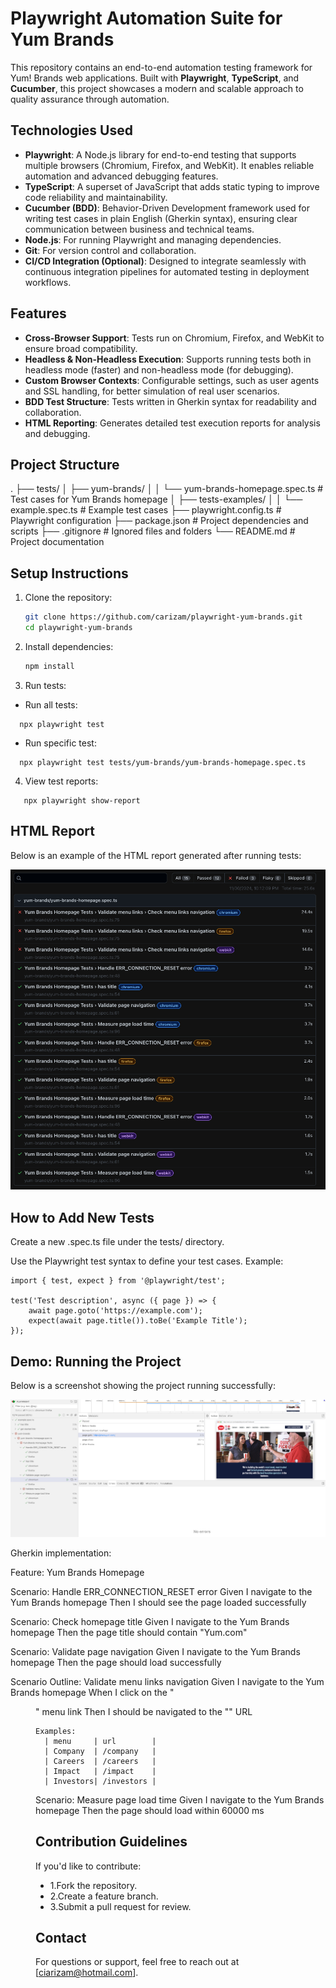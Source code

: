 # **Playwright Automation Suite for Yum Brands**

This repository contains an end-to-end automation testing framework for Yum! Brands web applications. Built with **Playwright**, **TypeScript**, and **Cucumber**, this project showcases a modern and scalable approach to quality assurance through automation.

## **Technologies Used**

- **Playwright**: A Node.js library for end-to-end testing that supports multiple browsers (Chromium, Firefox, and WebKit). It enables reliable automation and advanced debugging features.
- **TypeScript**: A superset of JavaScript that adds static typing to improve code reliability and maintainability.
- **Cucumber (BDD)**: Behavior-Driven Development framework used for writing test cases in plain English (Gherkin syntax), ensuring clear communication between business and technical teams.
- **Node.js**: For running Playwright and managing dependencies.
- **Git**: For version control and collaboration.
- **CI/CD Integration (Optional)**: Designed to integrate seamlessly with continuous integration pipelines for automated testing in deployment workflows.

## **Features**

- **Cross-Browser Support**: Tests run on Chromium, Firefox, and WebKit to ensure broad compatibility.
- **Headless & Non-Headless Execution**: Supports running tests both in headless mode (faster) and non-headless mode (for debugging).
- **Custom Browser Contexts**: Configurable settings, such as user agents and SSL handling, for better simulation of real user scenarios.
- **BDD Test Structure**: Tests written in Gherkin syntax for readability and collaboration.
- **HTML Reporting**: Generates detailed test execution reports for analysis and debugging.

## **Project Structure**

.
├── tests/
│ ├── yum-brands/
│ │ └── yum-brands-homepage.spec.ts # Test cases for Yum Brands homepage
│ ├── tests-examples/
│ │ └── example.spec.ts # Example test cases
├── playwright.config.ts # Playwright configuration
├── package.json # Project dependencies and scripts
├── .gitignore # Ignored files and folders
└── README.md # Project documentation

## **Setup Instructions**

1. Clone the repository:

   ```bash
   git clone https://github.com/carizam/playwright-yum-brands.git
   cd playwright-yum-brands

   ```

2. Install dependencies:

   ```bash
   npm install

   ```

3. Run tests:

- Run all tests:

```
  npx playwright test
```

- Run specific test:

```
  npx playwright test tests/yum-brands/yum-brands-homepage.spec.ts

```

4. View test reports:

```
   npx playwright show-report
```

## HTML Report

Below is an example of the HTML report generated after running tests:

![HTML Report Screenshot](./HTML%20Report.jpg)

## **How to Add New Tests**

Create a new .spec.ts file under the tests/ directory.

Use the Playwright test syntax to define your test cases. Example:

```
import { test, expect } from '@playwright/test';

test('Test description', async ({ page }) => {
    await page.goto('https://example.com');
    expect(await page.title()).toBe('Example Title');
});
```

## Demo: Running the Project

Below is a screenshot showing the project running successfully:

![Demo Screenshot](./Demo.jpg)

Gherkin implementation:

Feature: Yum Brands Homepage

  Scenario: Handle ERR_CONNECTION_RESET error
    Given I navigate to the Yum Brands homepage
    Then I should see the page loaded successfully

  Scenario: Check homepage title
    Given I navigate to the Yum Brands homepage
    Then the page title should contain "Yum.com"

  Scenario: Validate page navigation
    Given I navigate to the Yum Brands homepage
    Then the page should load successfully

  Scenario Outline: Validate menu links navigation
    Given I navigate to the Yum Brands homepage
    When I click on the "<menu>" menu link
    Then I should be navigated to the "<url>" URL

    Examples:
      | menu     | url        |
      | Company  | /company   |
      | Careers  | /careers   |
      | Impact   | /impact    |
      | Investors| /investors |

  Scenario: Measure page load time
    Given I navigate to the Yum Brands homepage
    Then the page should load within 60000 ms


## **Contribution Guidelines**

If you'd like to contribute:

- 1.Fork the repository.
- 2.Create a feature branch.
- 3.Submit a pull request for review.

## **Contact**

For questions or support, feel free to reach out at [ciarizam@hotmail.com].
